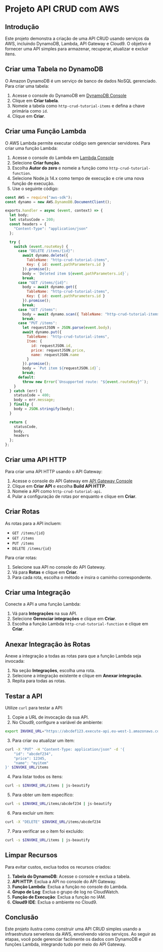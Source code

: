 

# Projeto API CRUD com AWS

## Introdução
Este projeto demonstra a criação de uma API CRUD usando serviços da AWS, incluindo DynamoDB, Lambda, API Gateway e Cloud9. O objetivo é fornecer uma API simples para armazenar, recuperar, atualizar e excluir itens.

## Criar uma Tabela no DynamoDB
O Amazon DynamoDB é um serviço de banco de dados NoSQL gerenciado. Para criar uma tabela:
1. Acesse o console do DynamoDB em [DynamoDB Console](https://console.aws.amazon.com/dynamodb/)
2. Clique em **Criar tabela**.
3. Nomeie a tabela como `http-crud-tutorial-items` e defina a chave primária como `id`.
4. Clique em **Criar**.

## Criar uma Função Lambda
O AWS Lambda permite executar código sem gerenciar servidores. Para criar uma função Lambda:
1. Acesse o console do Lambda em [Lambda Console](https://console.aws.amazon.com/lambda)
2. Selecione **Criar função**.
3. Escolha **Autor do zero** e nomeie a função como `http-crud-tutorial-function`.
4. Selecione Node.js 14.x como tempo de execução e crie uma nova função de execução.
5. Use o seguinte código:

```javascript
const AWS = require("aws-sdk");
const dynamo = new AWS.DynamoDB.DocumentClient();

exports.handler = async (event, context) => {
  let body;
  let statusCode = 200;
  const headers = {
    "Content-Type": "application/json"
  };

  try {
    switch (event.routeKey) {
      case "DELETE /items/{id}":
        await dynamo.delete({
          TableName: "http-crud-tutorial-items",
          Key: { id: event.pathParameters.id }
        }).promise();
        body = `Deleted item ${event.pathParameters.id}`;
        break;
      case "GET /items/{id}":
        body = await dynamo.get({
          TableName: "http-crud-tutorial-items",
          Key: { id: event.pathParameters.id }
        }).promise();
        break;
      case "GET /items":
        body = await dynamo.scan({ TableName: "http-crud-tutorial-items" }).promise();
        break;
      case "PUT /items":
        let requestJSON = JSON.parse(event.body);
        await dynamo.put({
          TableName: "http-crud-tutorial-items",
          Item: {
            id: requestJSON.id,
            price: requestJSON.price,
            name: requestJSON.name
          }
        }).promise();
        body = `Put item ${requestJSON.id}`;
        break;
      default:
        throw new Error(`Unsupported route: "${event.routeKey}"`);
    }
  } catch (err) {
    statusCode = 400;
    body = err.message;
  } finally {
    body = JSON.stringify(body);
  }

  return {
    statusCode,
    body,
    headers
  };
};
```

## Criar uma API HTTP
Para criar uma API HTTP usando o API Gateway:
1. Acesse o console do API Gateway em [API Gateway Console](https://console.aws.amazon.com/apigateway)
2. Clique em **Criar API** e escolha **Build API HTTP**.
3. Nomeie a API como `http-crud-tutorial-api`.
4. Pular a configuração de rotas por enquanto e clique em **Criar**.

## Criar Rotas
As rotas para a API incluem:
- `GET /items/{id}`
- `GET /items`
- `PUT /items`
- `DELETE /items/{id}`

Para criar rotas:
1. Selecione sua API no console do API Gateway.
2. Vá para **Rotas** e clique em **Criar**.
3. Para cada rota, escolha o método e insira o caminho correspondente.

## Criar uma Integração
Conecte a API a uma função Lambda:
1. Vá para **Integrações** na sua API.
2. Selecione **Gerenciar integrações** e clique em **Criar**.
3. Escolha a função Lambda `http-crud-tutorial-function` e clique em **Criar**.

## Anexar Integração às Rotas
Anexe a integração a todas as rotas para que a função Lambda seja invocada:
1. Na seção **Integrações**, escolha uma rota.
2. Selecione a integração existente e clique em **Anexar integração**.
3. Repita para todas as rotas.

## Testar a API
Utilize `curl` para testar a API:
1. Copie a URL de invocação da sua API.
2. No Cloud9, configure a variável de ambiente:

```bash
export INVOKE_URL="https://abcdef123.execute-api.eu-west-1.amazonaws.com"
```

3. Para criar ou atualizar um item:

```bash
curl -X "PUT" -H "Content-Type: application/json" -d '{
    "id": "abcdef234",
    "price": 12345,
    "name": "myitem"
}' $INVOKE_URL/items
```

4. Para listar todos os itens:

```bash
curl -s $INVOKE_URL/items | js-beautify
```

5. Para obter um item específico:

```bash
curl -s $INVOKE_URL/items/abcdef234 | js-beautify
```

6. Para excluir um item:

```bash
curl -X "DELETE" $INVOKE_URL/items/abcdef234
```

7. Para verificar se o item foi excluído:

```bash
curl -s $INVOKE_URL/items | js-beautify
```

## Limpar Recursos
Para evitar custos, exclua todos os recursos criados:
1. **Tabela do DynamoDB**: Acesse o console e exclua a tabela.
2. **API HTTP**: Exclua a API no console do API Gateway.
3. **Função Lambda**: Exclua a função no console do Lambda.
4. **Grupo de Log**: Exclua o grupo de log no CloudWatch.
5. **Função de Execução**: Exclua a função no IAM.
6. **Cloud9 IDE**: Exclua o ambiente no Cloud9.

## Conclusão
Este projeto ilustra como construir uma API CRUD simples usando a infraestrutura serverless da AWS, envolvendo vários serviços. Ao seguir as etapas, você pode gerenciar facilmente os dados com DynamoDB e funções Lambda, integrando tudo por meio do API Gateway.

